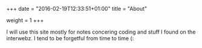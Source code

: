 +++
date = "2016-02-19T12:33:51+01:00"
title = "About"

weight = 1
+++

I will use this site mostly for notes concering coding and stuff I found on the interwebz. I tend to be forgetful from time to time (:
